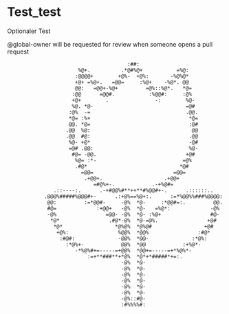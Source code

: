 # Test_test
Optionaler Test

@global-owner will be requested for review when someone opens a pull request

                                                                                          
                                                                                          
                                           :##:                                           
                           %@+.          .*@#%@+           =%@:                           
                          :@@@@+        +@%-  +@%:       -%@%@*                           
                          +@+ =%@+.   =@@=     :%@+    -%@*. @@                           
                          @@:   =@@+-%@+         =@%::%@*.   *@=                          
                         :@@      =@@#.           :%@@#:     :@%                          
                         +@+        .               -:        %@-                         
                         %@. *@-                              =@#                         
                        :@%  -=                               .@@.                        
                        *@= :%+                                *@=                        
                        @@. *@=                                :@#                        
                       .@@  %@:                                 @@                        
                       .@@  #@:                                .@@                        
                        %@- +@*                                -@#                        
                        =@# .@@:                               %@-                        
                         #@= -@@.                             +@#                         
                          %@= :*-                            =@%                          
                          .#@*                              *@#                           
                            =@@=                          =@@=                            
                             .+@@+.                    .+@@+                              
                                =#@%+-.            .-+%@#=                                
                   .::----:.      .-+#@@%#**++**#%@@#+-.      .::::::..                   
                .@@@%#####%@@@#+-      .:+@%==%@+:.      :=*%@@%%###%@@@@:                
                 @@:         :=*@@#-     -@%  *@-     :*@@#=:.         @@.                
                 #@=             :+@@+   -@%  *@-   =%@*:             -@%                 
                 -@%                =@@- -@%  *@- :%@+                #@-                 
                  *@*                .#@*-@%  *@-=@%.                +@#                  
                   *@*                 *@%@%  *@%@#                 +@#                   
                    +@%:                %@@%  *@@%                :#@*                    
                     :#@#:              -@@%  *@@-              :*@%:                     
                       :*@%+-            @@%  *@@            :+%@*-                       
                          -*%@%#+=-----=+@@%  *@@+=-----=+*%@%*-                          
                              :=+**###**+*@%  *@*+*#####*+=:.                             
                                         -@%  *@-                                         
                                         -@%  *@-                                         
                                         -@%  *@-                                         
                                         -@%  *@-                                         
                                         -@%  *@-                                         
                                         -@%  *@-                                         
                                         -@%::#@-                                         
                                         :#%%%%#:                                         
                                                                                          
                                                                                          

